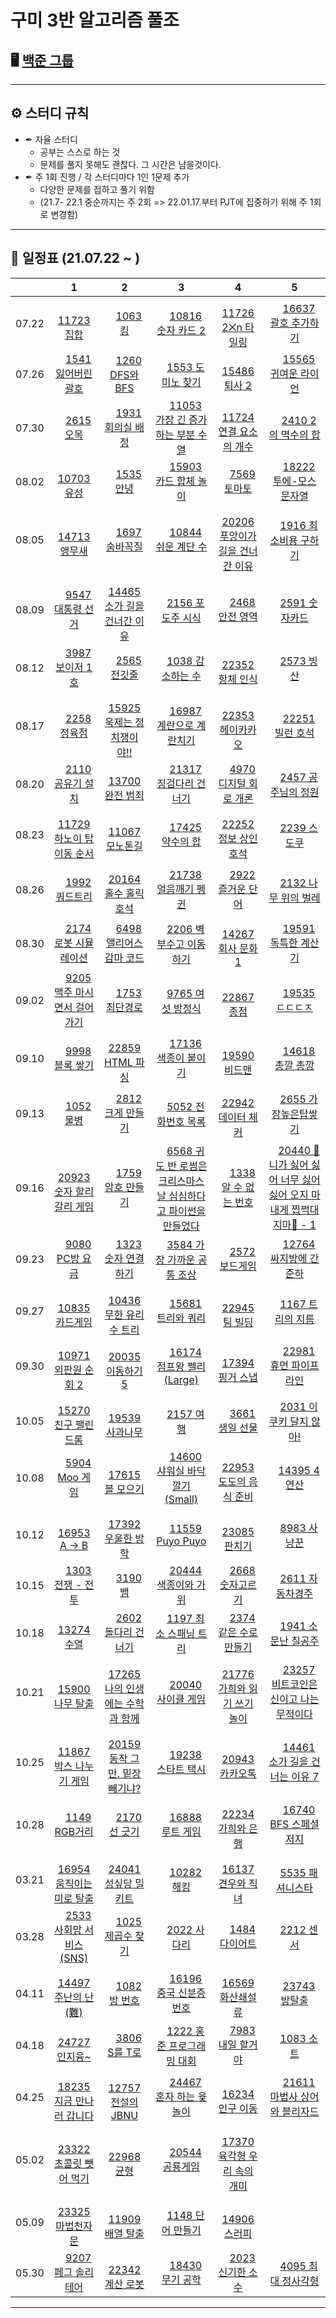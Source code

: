 # 구미 3반 알고리즘 풀조

## 🖥 [백준 그룹](https://www.acmicpc.net/group/11830)
-----------------------
## ⚙ 스터디 규칙


- ✒ 자율 스터디
    - 공부는 스스로 하는 것
    - 문제를 풀지 못해도 괜찮다. 그 시간은 남을것이다.
- ✒ 주 1회 진행 / 각 스터디마다 1인 1문제 추가
    - 다양한 문제를 접하고 풀기 위함
    - (21.7- 22.1 중순까지는 주 2회 => 22.01.17.부터 PJT에 집중하기 위해 주 1회로 변경함)
-----------------------
## 📅 일정표 (21.07.22 ~ )
| |1|2|3|4|5|
|:--:|:--:|:--:|:--:|:--:|:--:|
|07.22|<img src="https://static.solved.ac/tier_small/6.svg" width="14" height="14">[11723 집합](https://boj.kr/11723)|<img src="https://static.solved.ac/tier_small/7.svg" width="14" height="14">[1063 킹](https://boj.kr/1063)|<img src="https://static.solved.ac/tier_small/7.svg" width="14" height="14">[10816 숫자 카드 2](https://boj.kr/10816)|<img src="https://static.solved.ac/tier_small/8.svg" width="14" height="14">[11726 2⨉n 타일링](https://boj.kr/11726)|<img src="https://static.solved.ac/tier_small/13.svg" width="14" height="14">[16637 괄호 추가하기](https://boj.kr/11637)|
|07.26|<img src="https://static.solved.ac/tier_small/9.svg" width="14" height="14">[1541 잃어버린 괄호](https://boj.kr/1541)|<img src="https://static.solved.ac/tier_small/9.svg" width="14" height="14">[1260 DFS와 BFS](https://boj.kr/1260)|<img src="https://static.solved.ac/tier_small/10.svg" width="14" height="14">[1553 도미노 찾기](https://boj.kr/1553)|<img src="https://static.solved.ac/tier_small/10.svg" width="14" height="14">[15486 퇴사 2](https://boj.kr/15486)|<img src="https://static.solved.ac/tier_small/10.svg" width="14" height="14">[15565 귀여운 라이언](https://boj.kr/15565)|
|07.30|<img src="https://static.solved.ac/tier_small/8.svg" width="14" height="14">[2615 오목](https://boj.kr/2615)|<img src="https://static.solved.ac/tier_small/9.svg" width="14" height="14">[1931 회의실 배정](https://boj.kr/1931)|<img src="https://static.solved.ac/tier_small/9.svg" width="14" height="14">[11053 가장 긴 증가하는 부분 수열](https://boj.kr/11053)|<img src="https://static.solved.ac/tier_small/9.svg" width="14" height="14">[11724 연결 요소의 개수](https://boj.kr/11724)|<img src="https://static.solved.ac/tier_small/10.svg" width="14" height="14">[2410 2의 멱수의 합](https://boj.kr/2410)|
|08.02|<img src="https://static.solved.ac/tier_small/8.svg" width="14" height="14">[10703 유성](https://boj.kr/10703)|<img src="https://static.solved.ac/tier_small/9.svg" width="14" height="14">[1535 안녕](https://boj.kr/1535)|<img src="https://static.solved.ac/tier_small/9.svg" width="14" height="14">[15903 카드 합체 놀이](https://boj.kr/15903)|<img src="https://static.solved.ac/tier_small/10.svg" width="14" height="14">[7569 토마토](https://boj.kr/7569)|<img src="https://static.solved.ac/tier_small/10.svg" width="14" height="14">[18222 투에-모스 문자열](https://boj.kr/18222)|
|08.05|<img src="https://static.solved.ac/tier_small/8.svg" width="14" height="14">[14713 앵무새](https://boj.kr/14713)|<img src="https://static.solved.ac/tier_small/10.svg" width="14" height="14">[1697 숨바꼭질](https://boj.kr/1697)|<img src="https://static.solved.ac/tier_small/10.svg" width="14" height="14">[10844 쉬운 계단 수](https://boj.kr/10844)|<img src="https://static.solved.ac/tier_small/10.svg" width="14" height="14">[20206 푸앙이가 길을 건너간 이유](https://boj.kr/20206)|<img src="https://static.solved.ac/tier_small/11.svg" width="14" height="14">[1916 최소비용 구하기](https://boj.kr/1916)|
|08.09|<img src="https://static.solved.ac/tier_small/8.svg" width="14" height="14">[9547 대통령 선거](https://boj.kr/9547)|<img src="https://static.solved.ac/tier_small/9.svg" width="14" height="14">[14465 소가 길을 건너간 이유](https://boj.kr/14465)|<img src="https://static.solved.ac/tier_small/10.svg" width="14" height="14">[2156 포도주 시식](https://boj.kr/2156)|<img src="https://static.solved.ac/tier_small/10.svg" width="14" height="14">[2468 안전 영역](https://boj.kr/2468)|<img src="https://static.solved.ac/tier_small/11.svg" width="14" height="14">[2591 숫자카드](https://boj.kr/2591)|
|08.12|<img src="https://static.solved.ac/tier_small/9.svg" width="14" height="14">[3987 보이저 1호](https://boj.kr/3987)|<img src="https://static.solved.ac/tier_small/10.svg" width="14" height="14">[2565 전깃줄](https://boj.kr/2565)|<img src="https://static.solved.ac/tier_small/11.svg" width="14" height="14">[1038 감소하는 수](https://boj.kr/1038)|<img src="https://static.solved.ac/tier_small/11.svg" width="14" height="14">[22352 항체 인식](https://boj.kr/22352)|<img src="https://static.solved.ac/tier_small/12.svg" width="14" height="14">[2573 빙산](https://boj.kr/2573)|
|08.17|<img src="https://static.solved.ac/tier_small/10.svg" width="14" height="14">[2258 정육점](https://boj.kr/2258)|<img src="https://static.solved.ac/tier_small/10.svg" width="14" height="14">[15925 욱제는 정치쟁이야!!](https://boj.kr/15925)|<img src="https://static.solved.ac/tier_small/10.svg" width="14" height="14">[16987 계란으로 계란치기](https://boj.kr/16987)|<img src="https://static.solved.ac/tier_small/10.svg" width="14" height="14">[22353 헤이카카오](https://boj.kr/22353)|<img src="https://static.solved.ac/tier_small/11.svg" width="14" height="14">[22251 빌런 호석](https://boj.kr/22251)|
|08.20|<img src="https://static.solved.ac/tier_small/10.svg" width="14" height="14">[2110 공유기 설치](https://boj.kr/2110)|<img src="https://static.solved.ac/tier_small/10.svg" width="14" height="14">[13700 완전 범죄](https://boj.kr/13700)|<img src="https://static.solved.ac/tier_small/10.svg" width="14" height="14">[21317 징검다리 건너기](https://boj.kr/21317)|<img src="https://static.solved.ac/tier_small/11.svg" width="14" height="14">[4970 디지털 회로 개론](https://boj.kr/4970)|<img src="https://static.solved.ac/tier_small/12.svg" width="14" height="14">[2457 공주님의 정원](https://boj.kr/2457)|
|08.23|<img src="https://static.solved.ac/tier_small/9.svg" width="14" height="14">[11729 하노이 탑 이동 순서](https://boj.kr/11729)|<img src="https://static.solved.ac/tier_small/10.svg" width="14" height="14">[11067 모노톤길](https://boj.kr/11067)|<img src="https://static.solved.ac/tier_small/11.svg" width="14" height="14">[17425 약수의 합](https://boj.kr/17425)|<img src="https://static.solved.ac/tier_small/11.svg" width="14" height="14">[22252 정보 상인 호석](https://boj.kr/22252)|<img src="https://static.solved.ac/tier_small/12.svg" width="14" height="14">[2239 스도쿠](https://boj.kr/2239)|
|08.26|<img src="https://static.solved.ac/tier_small/10.svg" width="14" height="14">[1992 쿼드트리](https://boj.kr/1992)|<img src="https://static.solved.ac/tier_small/11.svg" width="14" height="14">[20164 홀수 홀릭 호석](https://boj.kr/20164)|<img src="https://static.solved.ac/tier_small/11.svg" width="14" height="14">[21738 얼음깨기 펭귄](https://boj.kr/21738)|<img src="https://static.solved.ac/tier_small/12.svg" width="14" height="14">[2922 즐거운 단어](https://boj.kr/2922)|<img src="https://static.solved.ac/tier_small/13.svg" width="14" height="14">[2132 나무 위의 벌레](https://boj.kr/2132)|
|08.30|<img src="https://static.solved.ac/tier_small/11.svg" width="14" height="14">[2174 로봇 시뮬레이션](https://boj.kr/2174)|<img src="https://static.solved.ac/tier_small/11.svg" width="14" height="14">[6498 앨리어스 감마 코드](https://boj.kr/6498)|<img src="https://static.solved.ac/tier_small/12.svg" width="14" height="14">[2206 벽 부수고 이동하기](https://boj.kr/2206)|<img src="https://static.solved.ac/tier_small/12.svg" width="14" height="14">[14267 회사 문화 1](https://boj.kr/14267)|<img src="https://static.solved.ac/tier_small/13.svg" width="14" height="14">[19591 독특한 계산기](https://boj.kr/19591)|
|09.02|<img src="https://static.solved.ac/tier_small/10.svg" width="14" height="14">[9205 맥주 마시면서 걸어가기](https://boj.kr/2174)|<img src="https://static.solved.ac/tier_small/11.svg" width="14" height="14">[1753 최단경로](https://boj.kr/1753)|<img src="https://static.solved.ac/tier_small/11.svg" width="14" height="14">[9765 여섯 방정식](https://boj.kr/9765)|<img src="https://static.solved.ac/tier_small/11.svg" width="14" height="14">[22867 종점](https://boj.kr/22867)|<img src="https://static.solved.ac/tier_small/13.svg" width="14" height="14">[19535 ㄷㄷㄷㅈ](https://boj.kr/19535)|
|09.10|<img src="https://static.solved.ac/tier_small/13.svg" width="14" height="14">[9998 블록 쌓기](https://boj.kr/9998)|<img src="https://static.solved.ac/tier_small/13.svg" width="14" height="14">[22859 HTML 파싱](https://boj.kr/22859)|<img src="https://static.solved.ac/tier_small/14.svg" width="14" height="14">[17136 색종이 붙이기](https://boj.kr/17136)|<img src="https://static.solved.ac/tier_small/14.svg" width="14" height="14">[19590 비드맨](https://boj.kr/19590)|<img src="https://static.solved.ac/tier_small/15.svg" width="14" height="14">[14618 총깔 총깡](https://boj.kr/14618)|
|09.13|<img src="https://static.solved.ac/tier_small/10.svg" width="14" height="14">[1052 물병](https://boj.kr/1052)|<img src="https://static.solved.ac/tier_small/11.svg" width="14" height="14">[2812 크게 만들기](https://boj.kr/2812)|<img src="https://static.solved.ac/tier_small/12.svg" width="14" height="14">[5052 전화번호 목록](https://boj.kr/5052)|<img src="https://static.solved.ac/tier_small/11.svg" width="14" height="14">[22942 데이터 체커](https://boj.kr/22942)|<img src="https://static.solved.ac/tier_small/13.svg" width="14" height="14">[2655 가장높은탑쌓기](https://boj.kr/2655)|
|09.16|<img src="https://static.solved.ac/tier_small/10.svg" width="14" height="14">[20923 숫자 할리갈리 게임](https://boj.kr/20923)|<img src="https://static.solved.ac/tier_small/11.svg" width="14" height="14">[1759 암호 만들기](https://boj.kr/1759)|<img src="https://static.solved.ac/tier_small/11.svg" width="14" height="14">[6568 귀도 반 로썸은 크리스마스날 심심하다고 파이썬을 만들었다](https://boj.kr/6568)|<img src="https://static.solved.ac/tier_small/12.svg" width="14" height="14">[1338 알 수 없는 번호](https://boj.kr/1338)|<img src="https://static.solved.ac/tier_small/12.svg" width="14" height="14">[20440 🎵니가 싫어 싫어 너무 싫어 싫어 오지 마 내게 찝쩍대지마🎵 - 1](https://boj.kr/20440)|
|09.23|<img src="https://static.solved.ac/tier_small/10.svg" width="14" height="14">[9080 PC방 요금](https://boj.kr/9080)|<img src="https://static.solved.ac/tier_small/11.svg" width="14" height="14">[1323 숫자 연결하기](https://boj.kr/1323)|<img src="https://static.solved.ac/tier_small/12.svg" width="14" height="14">[3584 가장 가까운 공통 조상](https://boj.kr/3584)|<img src="https://static.solved.ac/tier_small/13.svg" width="14" height="14">[2572 보드게임](https://boj.kr/2572)|<img src="https://static.solved.ac/tier_small/13.svg" width="14" height="14">[12764 싸지방에 간 준하](https://boj.kr/12764)|
|09.27|<img src="https://static.solved.ac/tier_small/10.svg" width="14" height="14">[10835 카드게임](https://boj.kr/10835)|<img src="https://static.solved.ac/tier_small/11.svg" width="14" height="14">[10436 무한 유리수 트리](https://boj.kr/10436)|<img src="https://static.solved.ac/tier_small/11.svg" width="14" height="14">[15681 트리와 쿼리](https://boj.kr/15681)|<img src="https://static.solved.ac/tier_small/11.svg" width="14" height="14">[22945 팀 빌딩](https://boj.kr/22945)|<img src="https://static.solved.ac/tier_small/13.svg" width="14" height="14">[1167 트리의 지름](https://boj.kr/1167)|
|09.30|<img src="https://static.solved.ac/tier_small/9.svg" width="14" height="14">[10971 외판원 순회 2](https://boj.kr/10971)|<img src="https://static.solved.ac/tier_small/10.svg" width="14" height="14">[20035 이동하기 5](https://boj.kr/20035)|<img src="https://static.solved.ac/tier_small/10.svg" width="14" height="14">[16174 점프왕 쩰리 (Large)](https://boj.kr/16174)|<img src="https://static.solved.ac/tier_small/11.svg" width="14" height="14">[17394 핑거 스냅](https://boj.kr/17394)|<img src="https://static.solved.ac/tier_small/11.svg" width="14" height="14">[22981 휴먼 파이프라인](https://boj.kr/22981)|
|10.05|<img src="https://static.solved.ac/tier_small/8.svg" width="14" height="14">[15270 친구 팰린드롬](https://boj.kr/15270)|<img src="https://static.solved.ac/tier_small/10.svg" width="14" height="14">[19539 사과나무](https://boj.kr/19539)|<img src="https://static.solved.ac/tier_small/12.svg" width="14" height="14">[2157 여행](https://boj.kr/2157)|<img src="https://static.solved.ac/tier_small/13.svg" width="14" height="14">[3661 생일 선물](https://boj.kr/3661)|<img src="https://static.solved.ac/tier_small/14.svg" width="14" height="14">[2031 이 쿠키 달지 않아!](https://boj.kr/2031)|
|10.08|<img src="https://static.solved.ac/tier_small/10.svg" width="14" height="14">[5904 Moo 게임](https://boj.kr/5904)|<img src="https://static.solved.ac/tier_small/10.svg" width="14" height="14">[17615 볼 모으기](https://boj.kr/17615)|<img src="https://static.solved.ac/tier_small/11.svg" width="14" height="14">[14600 샤워실 바닥 깔기 (Small)](https://boj.kr/14600)|<img src="https://static.solved.ac/tier_small/11.svg" width="14" height="14">[22953 도도의 음식 준비](https://boj.kr/22953)|<img src="https://static.solved.ac/tier_small/11.svg" width="14" height="14">[14395 4연산](https://boj.kr/14395)|
|10.12|<img src="https://static.solved.ac/tier_small/10.svg" width="14" height="14">[16953 A → B](https://boj.kr/16953)|<img src="https://static.solved.ac/tier_small/10.svg" width="14" height="14">[17392 우울한 방학](https://boj.kr/17392)|<img src="https://static.solved.ac/tier_small/11.svg" width="14" height="14">[11559 Puyo Puyo](https://boj.kr/11559)|<img src="https://static.solved.ac/tier_small/11.svg" width="14" height="14">[23085 판치기](https://boj.kr/23085)|<img src="https://static.solved.ac/tier_small/12.svg" width="14" height="14">[8983 사냥꾼](https://boj.kr/8983)|
|10.15|<img src="https://static.solved.ac/tier_small/10.svg" width="14" height="14">[1303 전쟁 - 전투](https://boj.kr/1303)|<img src="https://static.solved.ac/tier_small/11.svg" width="14" height="14">[3190 뱀](https://boj.kr/3190)|<img src="https://static.solved.ac/tier_small/11.svg" width="14" height="14">[20444 색종이와 가위](https://boj.kr/20444)|<img src="https://static.solved.ac/tier_small/11.svg" width="14" height="14">[2668 숫자고르기](https://boj.kr/2668)|<img src="https://static.solved.ac/tier_small/13.svg" width="14" height="14">[2611 자동차경주](https://boj.kr/2611)|
|10.18|<img src="https://static.solved.ac/tier_small/11.svg" width="14" height="14">[13274 수열](https://boj.kr/13274)|<img src="https://static.solved.ac/tier_small/12.svg" width="14" height="14">[2602 돌다리 건너기](https://boj.kr/2602)|<img src="https://static.solved.ac/tier_small/12.svg" width="14" height="14">[1197 최소 스패닝 트리](https://boj.kr/1197)|<img src="https://static.solved.ac/tier_small/12.svg" width="14" height="14">[2374 같은 수로 만들기](https://boj.kr/2374)|<img src="https://static.solved.ac/tier_small/13.svg" width="14" height="14">[1941 소문난 칠공주](https://boj.kr/1941)|
|10.21|<img src="https://static.solved.ac/tier_small/10.svg" width="14" height="14">[15900 나무 탈출](https://boj.kr/15900)|<img src="https://static.solved.ac/tier_small/11.svg" width="14" height="14">[17265 나의 인생에는 수학과 함께](https://boj.kr/17265)|<img src="https://static.solved.ac/tier_small/12.svg" width="14" height="14">[20040 사이클 게임](https://boj.kr/20040)|<img src="https://static.solved.ac/tier_small/12.svg" width="14" height="14">[21776 가희와 읽기 쓰기 놀이](https://boj.kr/21776)|<img src="https://static.solved.ac/tier_small/13.svg" width="14" height="14">[23257 비트코인은 신이고 나는 무적이다](https://boj.kr/23257)|
|10.25|<img src="https://static.solved.ac/tier_small/10.svg" width="14" height="14">[11867 박스 나누기 게임](https://boj.kr/11867)|<img src="https://static.solved.ac/tier_small/11.svg" width="14" height="14">[20159 동작 그만. 밑장 빼기냐?](https://boj.kr/20159)|<img src="https://static.solved.ac/tier_small/12.svg" width="14" height="14">[19238 스타트 택시](https://boj.kr/19238)|<img src="https://static.solved.ac/tier_small/12.svg" width="14" height="14">[20943 카카오톡](https://boj.kr/20943)|<img src="https://static.solved.ac/tier_small/14.svg" width="14" height="14">[14461 소가 길을 건너는 이유 7](https://boj.kr/14461)|
|10.28|<img src="https://static.solved.ac/tier_small/10.svg" width="14" height="14">[1149 RGB거리](https://boj.kr/1149)|<img src="https://static.solved.ac/tier_small/11.svg" width="14" height="14">[2170 선 긋기](https://boj.kr/2170)|<img src="https://static.solved.ac/tier_small/11.svg" width="14" height="14">[16888 루트 게임](https://boj.kr/16888)|<img src="https://static.solved.ac/tier_small/11.svg" width="14" height="14">[22234 가희와 은행](https://boj.kr/22234)|<img src="https://static.solved.ac/tier_small/14.svg" width="14" height="14">[16740 BFS 스페셜 저지](https://boj.kr/16740)|
|03.21|<img src="https://static.solved.ac/tier_small/12.svg" width="14" height="14">[16954 움직이는 미로 탈출](https://boj.kr/16954)|<img src="https://static.solved.ac/tier_small/12.svg" width="14" height="14">[24041 성싶당 밀키트](https://boj.kr/24041)|<img src="https://static.solved.ac/tier_small/12.svg" width="14" height="14">[10282	해킹](https://boj.kr/10282)|<img src="https://static.solved.ac/tier_small/14.svg" width="14" height="14">[16137 견우와 직녀](https://boj.kr/16137)|<img src="https://static.solved.ac/tier_small/12.svg" width="14" height="14">[5535 패셔니스타](https://boj.kr/5535)|
|03.28|<img src="https://static.solved.ac/tier_small/13.svg" width="14" height="14">[2533 사회망 서비스(SNS)](https://boj.kr/2533)|<img src="https://static.solved.ac/tier_small/11.svg" width="14" height="14">[1025 제곱수 찾기](https://boj.kr/1025)|<img src="https://static.solved.ac/tier_small/10.svg" width="14" height="14">[2022 사다리](https://boj.kr/2022)|<img src="https://static.solved.ac/tier_small/12.svg" width="14" height="14">[1484 다이어트](https://boj.kr/1484)|<img src="https://static.solved.ac/tier_small/11.svg" width="14" height="14">[2212 센서](https://boj.kr/2212)|
|04.11|<img src="https://static.solved.ac/tier_small/12.svg" width="14" height="14">[14497 주난의 난(難)](https://boj.kr/14497)|<img src="https://static.solved.ac/tier_small/12.svg" width="14" height="14">[1082	 방 번호](https://boj.kr/1082)|<img src="https://static.solved.ac/tier_small/11.svg" width="14" height="14">[16196	 중국 신분증 번호](https://boj.kr/16196)|<img src="https://static.solved.ac/tier_small/12.svg" width="14" height="14">[16569	 화산쇄설류](https://boj.kr/16569)|<img src="https://static.solved.ac/tier_small/13.svg" width="14" height="14">[23743	 방탈출](https://boj.kr/23743)|
|04.18|<img src="https://static.solved.ac/tier_small/12.svg" width="14" height="14">[24727	 인지융~](https://boj.kr/24727)|<img src="https://static.solved.ac/tier_small/12.svg" width="14" height="14">[3806	 S를 T로](https://boj.kr/3806)|<img src="https://static.solved.ac/tier_small/14.svg" width="14" height="14">[1222	 홍준 프로그래밍 대회](https://boj.kr/1222)|<img src="https://static.solved.ac/tier_small/11.svg" width="14" height="14">[7983	 내일 할거야](https://boj.kr/7983)|<img src="https://static.solved.ac/tier_small/12.svg" width="14" height="14">[1083	 소트](https://boj.kr/1083)|
|04.25|<img src="https://static.solved.ac/tier_small/13.svg" width="14" height="14">[18235	 지금 만나러 갑니다](https://boj.kr/18235)|<img src="https://static.solved.ac/tier_small/13.svg" width="14" height="14">[12757	 전설의 JBNU](https://boj.kr/12757)|<img src="https://static.solved.ac/tier_small/10.svg" width="14" height="14">[24467	 혼자 하는 윷놀이](https://boj.kr/24467)|<img src="https://static.solved.ac/tier_small/11.svg" width="14" height="14">[16234	 인구 이동](https://boj.kr/16234)|<img src="https://static.solved.ac/tier_small/15.svg" width="14" height="14">[21611	 마법사 상어와 블리자드](https://boj.kr/21611)|
|05.02|<img src="https://static.solved.ac/tier_small/9.svg" width="14" height="14">[23322	 초콜릿 뺏어 먹기](https://boj.kr/23322)|<img src="https://static.solved.ac/tier_small/11.svg" width="14" height="14">[22968	 균형](https://boj.kr/22968)|<img src="https://static.solved.ac/tier_small/12.svg" width="14" height="14">[20544	 공룡게임](https://boj.kr/20544)|<img src="https://static.solved.ac/tier_small/13.svg" width="14" height="14">[17370	 육각형 우리 속의 개미](https://boj.kr/17370)||
|05.09|<img src="https://static.solved.ac/tier_small/12.svg" width="14" height="14">[23325	 마법천자문](https://boj.kr/23325)|<img src="https://static.solved.ac/tier_small/11.svg" width="14" height="14">[11909	 배열 탈출](https://boj.kr/11909)|<img src="https://static.solved.ac/tier_small/10.svg" width="14" height="14">[1148	 단어 만들기](https://boj.kr/1148)|<img src="https://static.solved.ac/tier_small/12.svg" width="14" height="14">[14906	 스러피](https://boj.kr/14906)||
|05.30|<img src="https://static.solved.ac/tier_small/11.svg" width="14" height="14">[9207	 페그 솔리테어](https://boj.kr/9207)|<img src="https://static.solved.ac/tier_small/10.svg" width="14" height="14">[22342	 계산 로봇](https://boj.kr/22342)|<img src="https://static.solved.ac/tier_small/11.svg" width="14" height="14">[18430	 무기 공학](https://boj.kr/18430)|<img src="https://static.solved.ac/tier_small/11.svg" width="14" height="14">[2023	 신기한 소수](https://boj.kr/2023)|<img src="https://static.solved.ac/tier_small/11.svg" width="14" height="14">[4095	 최대 정사각형](https://boj.kr/4095)||
-----------------------
